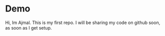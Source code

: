 Demo
====

Hi, Im Ajmal. This is my first repo. I will be sharing my code on github soon, as soon as I get setup.
